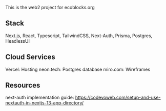 This is the web2 project for ecoblocks.org

## Stack

Next.js, React, Typescript, TailwindCSS, Next-Auth, Prisma, Postgres, HeadlessUI

## Cloud Services

Vercel: Hosting
neon.tech: Postgres database
miro.com: Wireframes

## Resources

next-auth implementation guide: <https://codevoweb.com/setup-and-use-nextauth-in-nextjs-13-app-directory/>

